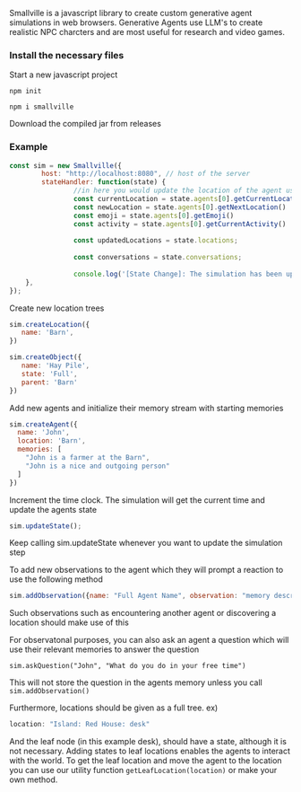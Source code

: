 Smallville is a javascript library to create custom generative agent simulations in web browsers. Generative Agents use LLM's to create realistic NPC charcters and are most useful for research and video games.

### Install the necessary files

Start a new javascript project
```
npm init
```

```
npm i smallville
```
Download the compiled jar from releases

### Example
```javascript
const sim = new Smallville({
        host: "http://localhost:8080", // host of the server
        stateHandler: function(state) {
                //in here you would update the location of the agent using your own pathfinding algorithm
                const currentLocation = state.agents[0].getCurrentLocation()
                const newLocation = state.agents[0].getNextLocation()
                const emoji = state.agents[0].getEmoji()
                const activity = state.agents[0].getCurrentActivity()
                
                const updatedLocations = state.locations;
                
                const conversations = state.conversations;
                
                console.log('[State Change]: The simulation has been updated')
    },
});

```
Create new location trees
```javascript
sim.createLocation({
   name: 'Barn',
})

sim.createObject({
   name: 'Hay Pile',
   state: 'Full',
   parent: 'Barn'    
})
```

Add new agents and initialize their memory stream with starting memories
```javascript
sim.createAgent({
  name: 'John',
  location: 'Barn',
  memories: [
    "John is a farmer at the Barn",
    "John is a nice and outgoing person"
  ]
})
```
Increment the time clock. The simulation will get the current time and update the agents state
```javascript
sim.updateState();
```
Keep calling sim.updateState whenever you want to update the simulation step

To add new observations to the agent which they will prompt a reaction to use the following method
```javascript
sim.addObservation({name: "Full Agent Name", observation: "memory description", reactable: true})
```
Such observations such as encountering another agent or discovering a location should make use of this

For observatonal purposes, you can also ask an agent a question which will use their relevant memories to answer the question
```
sim.askQuestion("John", "What do you do in your free time")
```

This will not store the question in the agents memory unless you call `sim.addObservation()`

Furthermore, locations should be given as a full tree. ex) 
```javascript
location: "Island: Red House: desk"
```

And the leaf node (in this example desk), should have a state, although it is not necessary. Adding states to leaf locations enables the agents to interact with the world. To get the leaf location and move the agent to the location you can use our utility function `getLeafLocation(location)` or make your own method.
